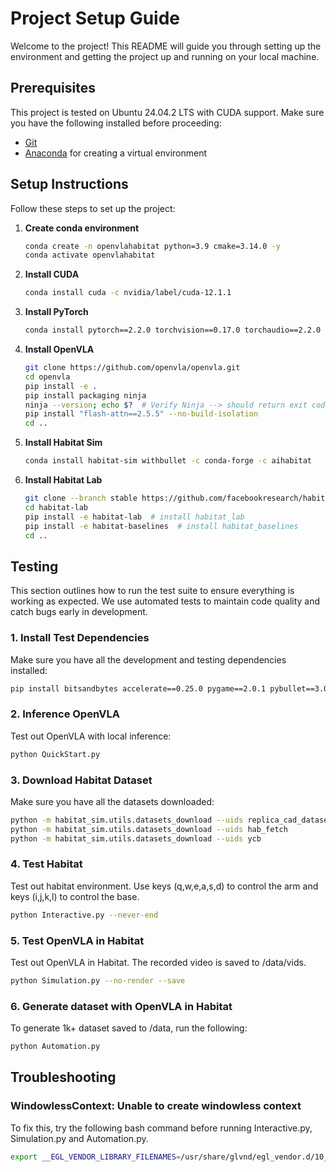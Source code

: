 # Project Setup Guide

Welcome to the project! This README will guide you through setting up the environment and getting the project up and running on your local machine.

## Prerequisites

This project is tested on Ubuntu 24.04.2 LTS with CUDA support. Make sure you have the following installed before proceeding:

- [Git](https://git-scm.com/)
- [Anaconda](https://www.anaconda.com/) for creating a virtual environment

## Setup Instructions

Follow these steps to set up the project:

1. **Create conda environment**
   ```bash
   conda create -n openvlahabitat python=3.9 cmake=3.14.0 -y
   conda activate openvlahabitat
   ```

2. **Install CUDA**
   ```bash
   conda install cuda -c nvidia/label/cuda-12.1.1
   ```

3. **Install PyTorch**
    ```bash
    conda install pytorch==2.2.0 torchvision==0.17.0 torchaudio==2.2.0 pytorch-cuda=12.1 -c pytorch -c nvidia
    ```

4. **Install OpenVLA**
    ```bash
    git clone https://github.com/openvla/openvla.git
    cd openvla
    pip install -e .
    pip install packaging ninja
    ninja --version; echo $?  # Verify Ninja --> should return exit code "0"
    pip install "flash-attn==2.5.5" --no-build-isolation
    cd ..
    ```
  
5. **Install Habitat Sim**
    ```bash
    conda install habitat-sim withbullet -c conda-forge -c aihabitat
    ```

6. **Install Habitat Lab**
    ```bash
    git clone --branch stable https://github.com/facebookresearch/habitat-lab.git
    cd habitat-lab
    pip install -e habitat-lab  # install habitat_lab
    pip install -e habitat-baselines  # install habitat_baselines
    cd ..
    ```

## Testing

This section outlines how to run the test suite to ensure everything is working as expected. We use automated tests to maintain code quality and catch bugs early in development.

### 1. Install Test Dependencies

Make sure you have all the development and testing dependencies installed:

```bash
pip install bitsandbytes accelerate==0.25.0 pygame==2.0.1 pybullet==3.0.4
```

### 2. Inference OpenVLA

Test out OpenVLA with local inference:

```bash
python QuickStart.py
```

### 3. Download Habitat Dataset

Make sure you have all the datasets downloaded:

```bash
python -m habitat_sim.utils.datasets_download --uids replica_cad_dataset
python -m habitat_sim.utils.datasets_download --uids hab_fetch
python -m habitat_sim.utils.datasets_download --uids ycb
```

### 4. Test Habitat

Test out habitat environment. Use keys (q,w,e,a,s,d) to control the arm and keys (i,j,k,l) to control the base.

```bash
python Interactive.py --never-end
```

### 5. Test OpenVLA in Habitat

Test out OpenVLA in Habitat. The recorded video is saved to /data/vids.

```bash
python Simulation.py --no-render --save
```

### 6. Generate dataset with OpenVLA in Habitat

To generate 1k+ dataset saved to /data, run the following:

```bash
python Automation.py
```

## Troubleshooting

### WindowlessContext: Unable to create windowless context

To fix this, try the following bash command before running Interactive.py, Simulation.py and Automation.py.

```bash
export __EGL_VENDOR_LIBRARY_FILENAMES=/usr/share/glvnd/egl_vendor.d/10_nvidia.json
```